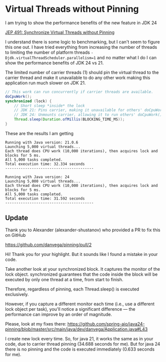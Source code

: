 # Virtual Threads without Pinning

I am trying to show the performance benefits of the new feature in JDK 24

[JEP 491: Synchronize Virtual Threads without Pinning](https://openjdk.org/jeps/491)

I understand there is some logic to benchmarking, but I can't seem to figure this one out. I have tried
everything from increasing the number of threads to limiting the number of platform threads `-Djdk.virtualThreadScheduler.parallelism=1`
and no matter what I do I can show the performance benefits of JDK 24 vs 21. 

The limited number of carrier threads (1) should pin the virtual thread to the carrier thread and make it 
unavailable to do any other work making this application run much slower on JDK 21. 

```java
// This work can run concurrently if carrier threads are available.
doCpuWork();
synchronized (lock) {
    // Short sleep *inside* the lock
    // JDK 21: Pins carrier, making it unavailable for others' doCpuWork()
    // JDK 24: Unmounts carrier, allowing it to run others' doCpuWork()
    Thread.sleep(Duration.ofMillis(BLOCKING_TIME_MS));
}
```

These are the results I am getting

```
Running with Java version: 21.0.6
Launching 5,000 virtual threads...
Each thread does CPU work (10,000 iterations), then acquires lock and blocks for 5 ms.
All 5,000 tasks completed.
Total execution time: 32.334 seconds
----------------------------------------
```

```
Running with Java version: 24
Launching 5,000 virtual threads...
Each thread does CPU work (10,000 iterations), then acquires lock and blocks for 5 ms.
All 5,000 tasks completed.
Total execution time: 31.592 seconds
----------------------------------------
```

## Update

Thank you to Alexander (alexander-shustanov) who provided a PR to fix this on GitHub


https://github.com/danvega/pinning/pull/2

Hi! Thank you for your highlight. But it sounds like I found a mistake in your code.

Take another look at your synchronized block. It captures the monitor of the lock object. synchronized guarantees that the code inside the block will be executed by only one thread at a time, from start to finish.

Therefore, regardless of pinning, each Thread.sleep() is executed exclusively.

However, if you capture a different monitor each time (i.e., use a different lock object per task), you'll notice a significant difference — the performance can improve by an order of magnitude.

Please, look at my fixes there:
https://github.com/spring-aio/java24-pinning/blob/master/src/main/java/dev/danvega/Application.java#L43

I create new lock every time. So, for java 21, it works the same as in your code, due to carrier thread pinning (34.688 seconds for me). But for java 24 there is no pinning and the code is executed immediately (0.633 seconds for me).